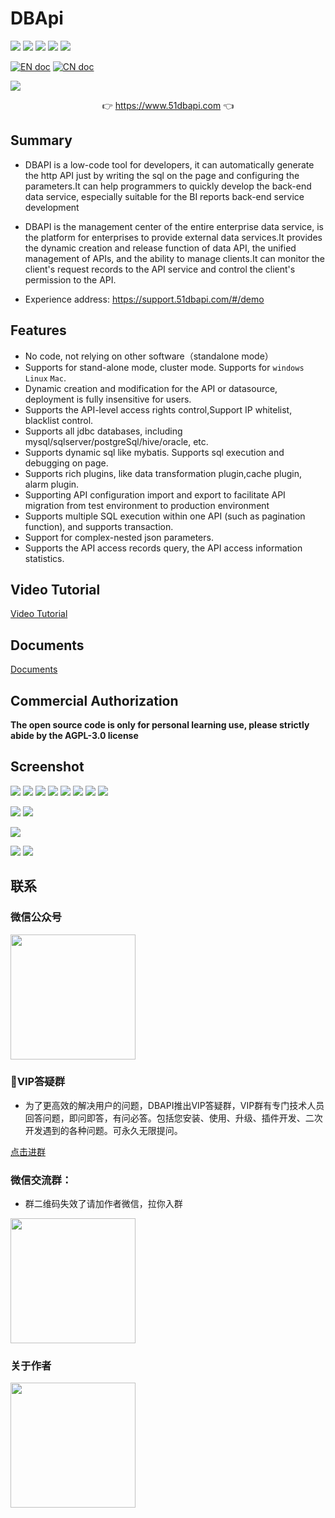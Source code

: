 # DBApi

![](https://gitee.com/freakchicken/db-api/badge/star.svg)
![](https://gitee.com/freakchicken/db-api/badge/fork.svg?theme=gvp)
![](https://img.shields.io/github/stars/freakchick/DBApi.svg?logo=GitHub)
![](https://img.shields.io/github/forks/freakchick/DBApi.svg?logo=GitHub)
![](https://img.shields.io/github/watchers/freakchick/DBApi.svg?logo=GitHub)

[![EN doc](https://img.shields.io/badge/document-English-blue.svg)](README.md)
[![CN doc](https://img.shields.io/badge/文档-中文版-blue.svg)](README_zh_CN.md)

![](https://freakchicken.gitee.io/images/dbApi//logo.png)

<p align="center">
	👉 <a target="_blank" href="https://www.51dbapi.com">https://www.51dbapi.com</a>  👈
</p>

## Summary

- DBAPI is a low-code tool for developers, it can automatically generate the http API just by writing the sql on the page and configuring the parameters.It can help programmers to quickly develop the back-end data service, especially suitable for the BI reports back-end service development
- DBAPI is the management center of the entire enterprise data service, is the platform for enterprises to provide external data services.It provides the dynamic creation and release function of data API, the unified management of APIs, and the ability to manage clients.It can monitor the client's request records to the API service and control the client's permission to the API.

- Experience address:  <a target="_blank" href="https://support.51dbapi.com/#/demo">https://support.51dbapi.com/#/demo</a>

## Features
- No code, not relying on other software（standalone mode）
- Supports for stand-alone mode, cluster mode. Supports for `windows` `Linux` `Mac`.
- Dynamic creation and modification for the API or datasource, deployment is fully insensitive for users.
- Supports the API-level access rights control,Support IP whitelist, blacklist control.
- Supports all jdbc databases, including mysql/sqlserver/postgreSql/hive/oracle, etc.
- Supports dynamic sql like mybatis. Supports sql execution and debugging on page.
- Supports rich plugins, like data transformation plugin,cache plugin, alarm plugin.
- Supporting API configuration import and export to facilitate API migration from test environment to production environment
- Supports multiple SQL execution within one API (such as pagination function), and supports transaction.
- Support for complex-nested json parameters.
- Supports the API access records query, the API access information statistics.

## Video Tutorial
[Video Tutorial](https://www.bilibili.com/video/BV1pM411k74m)

## Documents
[Documents](https://www.51dbapi.com)

## Commercial Authorization

**The open source code is only for personal learning use, please strictly abide by the AGPL-3.0 license**

## Screenshot
![](https://freakchicken.gitee.io/images/dbApi/20230523/create_ds_page.png)
![](https://freakchicken.gitee.io/images/dbApi/20230523/ds_page.png)
![](https://freakchicken.gitee.io/images/dbApi/20230523/group_more.png)
![](https://freakchicken.gitee.io/images/dbApi/20230523/api_basic.png)
![](https://freakchicken.gitee.io/images/dbApi/20230523/api_executor.png)
![](https://freakchicken.gitee.io/images/dbApi/20230523/api_plugin.png)
![](https://freakchicken.gitee.io/images/dbApi/20230523/sql_debug.png)
![](https://freakchicken.gitee.io/images/dbApi/20230523/private_api_request.png)

![](https://freakchicken.gitee.io/images/dbApi/20230523/create_client_page.png)
![](https://freakchicken.gitee.io/images/dbApi/20230523/client_auth_page.png)

![](https://freakchicken.gitee.io/images/dbApi/20230523/ip_firewall.png)

![](https://freakchicken.gitee.io/images/dbApi/20230523/monitor.png)
![](https://freakchicken.gitee.io/images/dbApi/20230523/api_record_search.png)


## 联系

### 微信公众号

<img src="https://freakchicken.gitee.io/images/dbApi/wechat.jpg" width = "200px" />

### 🧧VIP答疑群
- 为了更高效的解决用户的问题，DBAPI推出VIP答疑群，VIP群有专门技术人员回答问题，即问即答，有问必答。包括您安装、使用、升级、插件开发、二次开发遇到的各种问题。可永久无限提问。

[点击进群](https://support.51dbapi.com/#/vip)

### 微信交流群：
- 群二维码失效了请加作者微信，拉你入群

<img src="https://freakchicken.gitee.io/images/dbApi/wechatGroup.png" width = "200px" />

### 关于作者

<img align="center" width="200px" src="https://freakchicken.gitee.io/images/wechat.png"/>


